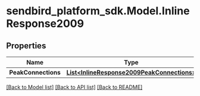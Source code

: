
# sendbird_platform_sdk.Model.InlineResponse2009

## Properties

Name | Type | Description | Notes
------------ | ------------- | ------------- | -------------
**PeakConnections** | [**List&lt;InlineResponse2009PeakConnections&gt;**](InlineResponse2009PeakConnections.md) |  | [optional] 

[[Back to Model list]](../README.md#documentation-for-models)
[[Back to API list]](../README.md#documentation-for-api-endpoints)
[[Back to README]](../README.md)

